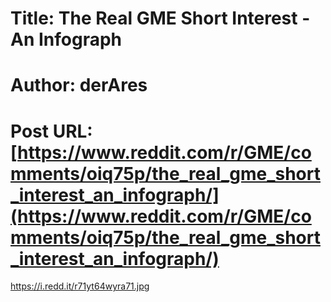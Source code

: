 # Title: The Real GME Short Interest - An Infograph
# Author: derAres
# Post URL: [https://www.reddit.com/r/GME/comments/oiq75p/the_real_gme_short_interest_an_infograph/](https://www.reddit.com/r/GME/comments/oiq75p/the_real_gme_short_interest_an_infograph/)


https://i.redd.it/r71yt64wyra71.jpg